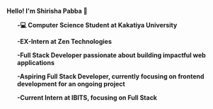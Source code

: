 <b>Hello! I'm Shirisha Pabba 👋</b>

<ol><b>-💻 Computer Science Student at Kakatiya University</b></ol>
<ol><b>-EX-Intern at Zen Technologies</b></ol>
<ol><b>-Full Stack Developer passionate about building impactful web applications</b></ol>
<ol><b>-Aspiring Full Stack Developer, currently focusing on frontend development for an ongoing project</b></ol>
<ol><b>-Current Intern at IBITS, focusing on Full Stack</b></ol>



